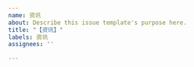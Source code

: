 ```yaml
---
name: 资讯
about: Describe this issue template's purpose here.
title: "【资讯】"
labels: 资讯
assignees: ''

---
```



